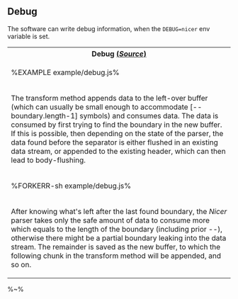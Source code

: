 ## Debug

The software can write debug information, when the `DEBUG=nicer` env variable is set.

<table>
<tr><th>Debug <a href="example/debug.js">(<em>Source</em>)</a></th></tr>
<!-- block-start -->
<tr><td>

%EXAMPLE example/debug.js%
</td></tr>
<tr><td><md2html>

The transform method appends data to the left-over buffer (which can usually be small enough to accommodate [--boundary.length-1] symbols) and consumes data. The data is consumed by first trying to find the boundary in the new buffer. If this is possible, then depending on the state of the parser, the data found before the separator is either flushed in an existing data stream, or appended to the existing header, which can then lead to body-flushing.
</md2html></td></tr>
<!-- /block-end -->
<!-- block-start -->
<tr><td>

%FORKERR-sh example/debug.js%
</td></tr>
<tr><td><md2html>

After knowing what's left after the last found boundary, the _Nicer_ parser takes only the safe amount of data to consume more which equals to the length of the boundary (including prior --), otherwise there might be a partial boundary leaking into the data stream. The remainder is saved as the new buffer, to which the following chunk in the transform method will be appended, and so on.
</md2html></td></tr>
<!-- /block-end -->
</table>

%~%